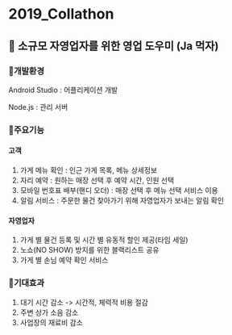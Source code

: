 # 2019_Collathon

## :page_facing_up: 소규모 자영업자를 위한 영업 도우미 (Ja 먹자)

### :pushpin:개발환경
Android Studio : 어플리케이션 개발

Node.js : 관리 서버


### :pushpin:주요기능
#### 고객
1. 가게 메뉴 확인 : 인근 가게 목록, 메뉴 상세정보
2. 자리 예약 : 원하는 매장 선택 후 예약 시간, 인원 선택
3. 모바일 번호표 배부(핸디 오더) : 매장 선택 후 메뉴 선택 서비스 이용
4. 알림 서비스 : 주문한 물건 찾아가기 위해 자영업자가 보내는 알림 확인

#### 자영업자
1. 가게 별 물건 등록 및 시간 별 유동적 할인 제공(타임 세일)
2. 노쇼(NO SHOW) 방지를 위한 블랙리스트 공유
3. 가게 별 손님 예약 확인 서비스

### :pushpin:기대효과
1. 대기 시간 감소 -> 시간적, 체력적 비용 절감
2. 주변 상가 소음 감소
3. 사업장의 재료비 감소
